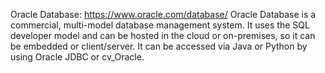 Oracle Database: https://www.oracle.com/database/
Oracle Database is a commercial, multi-model database management system. It uses the SQL developer model and can be hosted in the cloud or on-premises, so it can be embedded or client/server. It can be accessed via Java or Python by using Oracle JDBC or cv_Oracle.
